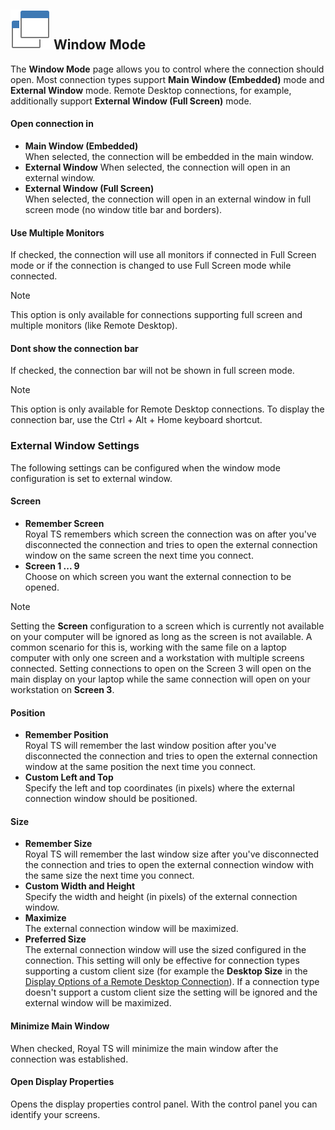 ## ![](/r2021/images/RoyalTS/Application/SVG_PageWindowMode_32.svg#img_header) Window Mode
The **Window Mode** page allows you to control where the connection should open. Most connection types support **Main Window (Embedded)** mode and **External Window** mode. Remote Desktop connections, for example, additionally support **External Window (Full Screen)** mode.

#### Open connection in
- **Main Window (Embedded)**  
  When selected, the connection will be embedded in the main window.
- **External Window**
  When selected, the connection will open in an external window.
- **External Window (Full Screen)**  
  When selected, the connection will open in an external window in full screen mode (no window title bar and borders).
 
#### Use Multiple Monitors
If checked, the connection will use all monitors if connected in Full Screen mode or if the connection is changed to use Full Screen mode while connected.

> [!Note]
> This option is only available for connections supporting full screen and multiple monitors (like Remote Desktop).

#### Dont show the connection bar
If checked, the connection bar will not be shown in full screen mode.

> [!Note]
> This option is only available for Remote Desktop connections. To display the connection bar, use the Ctrl + Alt + Home keyboard shortcut.

### External Window Settings
The following settings can be configured when the window mode configuration is set to external window.

#### Screen
- **Remember Screen**  
  Royal TS remembers which screen the connection was on after you've disconnected the connection and tries to open the external connection window on the same screen the next time you connect.
- **Screen 1 ... 9**  
  Choose on which screen you want the external connection to be opened.

> [!Note]
> Setting the **Screen** configuration to a screen which is currently not available on your computer will be ignored as long as the screen is not available. A common scenario for this is, working with the same file on a laptop computer with only one screen and a workstation with multiple screens connected. Setting connections to open on the Screen 3 will open on the main display on your laptop while the same connection will open on your workstation on **Screen 3**.

#### Position
- **Remember Position**  
  Royal TS will remember the last window position after you've disconnected the connection and tries to open the external connection window at the same position the next time you connect.
- **Custom Left and Top**  
  Specify the left and top coordinates (in pixels) where the external connection window should be positioned.
 
#### Size
- **Remember Size**  
  Royal TS will remember the last window size after you've disconnected the connection and tries to open the external connection window with the same size the next time you connect.
- **Custom Width and Height**  
  Specify the width and height (in pixels) of the external connection window.
- **Maximize**  
  The external connection window will be maximized.
- **Preferred Size**  
  The external connection window will use the sized configured in the connection. This setting will only be effective for connection types supporting a custom client size (for example the **Desktop Size** in the [Display Options of a Remote Desktop Connection](xref:royalts_reference_connections_rdp#-display-options)). If a connection type doesn't support a custom client size the setting will be ignored and the external window will be maximized.
 
#### Minimize Main Window
When checked, Royal TS will minimize the main window after the connection was established.

#### Open Display Properties
Opens the display properties control panel. With the control panel you can identify your screens.